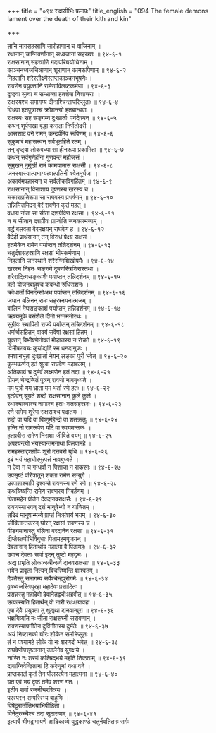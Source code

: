 +++
title = "०९४ राक्षसीभिः प्रलापः"
title_english = "094 The female demons lament over the death of their kith and kin"

+++
<div class="audioEmbed"  caption="श्रीराम-हरिसीताराममूर्ति-घनपाठिभ्यां वचनम्" src="https://archive.org/download/Ramayana-recitation-Sriram-harisItArAmamUrti-Ghanapaati-v2/Kanda_6/Kanda_6_YK-094-The_female-demons_lament_over_the_death_of_their_kith_and kin_0.mp3"></div>

तानि नागसहस्राणि सारोहाणान् च वाजिनाम् ।  
रथानान् चाग्निवर्णानान् सध्वजानां सहस्रशः ॥ ९४-६-१  
राक्षसानान् सहस्राणि गदापरिघयोधिनाम् ।  
काञ्चनध्वजचित्राणान् शूराणान् कामरूपिणाम् ॥ ९४-६-२  
निहतानि शरैस्तीक्ष्णैस्तप्तकाञ्चनभूषणैः ।  
रावणेन प्रयुक्तानि रामेणाक्लिष्टकर्मणा ॥ ९४-६-३  
दृष्ट्वा श्रुत्वा च सम्भ्रान्ता हतशेषा निशाचराः ।  
राक्षस्यश्च समागम्य दीनाश्चिन्तापरिप्लुताः ॥ ९४-६-४  
विधवा हतपुत्राश्च क्रोशन्त्यो हतबान्धवाः ।  
राक्षस्यः सह सङ्गम्य दुःखार्ताः पर्यदेवयन् ॥ ९४-६-५  
कथन् शूर्पणखा वृद्धा कराला निर्णतोदरी ।  
आससाद वने रामन् कन्दर्पमिव रूपिणम् ॥ ९४-६-६  
सुकुमारं महासत्त्वन् सर्वभूतहिते रतम् ।  
तन् दृष्ट्वा लोकवध्या सा हीनरूपा प्रकामिता ॥ ९४-६-७  
कथन् सर्वगुणैर्हीना गुणवन्तं महौजसं ।  
सुमुखन् दुर्मुखी रामं कामयामास राक्षसी ॥ ९४-६-८  
जनस्यास्याल्पभाग्यत्वात्पलिनी श्वेतमूर्धजा ।  
अकार्यमपहास्यन् च सर्वलोकविगर्हितम् ॥ ९४-६-९  
राक्षसानान् विनाशाय दूषणस्य खरस्य च ।  
चकाराप्रतिरूपा सा राघवस्य प्रधर्षणम् ॥ ९४-६-१०  
तन्निमित्तमिदन् वैरं रावणेन कृतं महत् ।  
वधाय नीता सा सीता दशग्रीवेण रक्षसा ॥ ९४-६-११  
न च सीतान् दशग्रीवः प्राप्नोति जनकात्मजाम् ।  
बद्धं बलवता वैरमक्षयन् राघवेण ह ॥ ९४-६-१२  
वैदेहीं प्रार्थयानन् तन् विराधं प्रेक्ष्य राक्षसं ।  
हतमेकेन रामेण पर्याप्तन् तन्निदर्शनम् ॥ ९४-६-१३  
चतुर्दशसहस्राणि रक्षसां भीमकर्मणाम् ।  
निहतानि जनस्थाने शरैरग्निशिखोपमैः ॥ ९४-६-१४  
खरश्च निहतः सङ्ख्ये दूषणस्त्रिशिरास्तथा ।  
शरैरादित्यसङ्काशैः पर्याप्तन् तन्निदर्शनम् ॥ ९४-६-१५  
हतो योजनबाहुश्च कबन्धो रुधिराशनः ।  
क्रोधार्तो विनदन्सोअथ पर्याप्तन् तन्निदर्शनम् ॥ ९४-६-१६  
जघान बलिनन् रामः सहस्रनयनात्मजम् ।  
बालिनं मेघसङ्काशं पर्याप्तन् तन्निदर्शनम् ॥ ९४-६-१७  
ऋश्यमूके वसंशैले दीनो भग्नमनोरथः ।  
सुग्रीवः स्थापितो राज्ये पर्याप्तन् तन्निदर्शनम् ॥ ९४-६-१८  
धर्मार्थसहितन् वाक्यं सर्वेषां रक्षसां हितम् ।  
युक्तन् विभीषणेनोक्तं मोहात्तस्य न रोचते ॥ ९४-६-१९  
विभीषणवचः कुर्याद्यदि स्म धनदानुजः ।  
श्मशानभूता दुःखार्ता नेयन् लङ्का पुरी भवेत् ॥ ९४-६-२०  
कुम्भकर्णन् हतं श्रुत्वा राघवेण महाबलम् ।  
अतिकायं च दुर्मर्षं लक्ष्मणेन हतं तदा ॥ ९४-६-२१  
प्रियन् चेन्द्रजितं पुत्रन् रावणो नावबुध्यते ।  
मम पुत्रो मम भ्राता मम भर्ता रणे हतः ॥ ९४-६-२२  
इत्येवन् श्रूयते शब्दो राक्षसानान् कुले कुले ।  
रथाश्चाश्वाश्च नागाश्च हताः शतसहस्रशः ॥ ९४-६-२३  
रणे रामेण शूरेण राक्षसाश्च पदातयः ।  
रुद्रो वा यदि वा विष्णुर्महेन्द्रो वा शतक्रतुः ॥ ९४-६-२४  
हन्ति नो रामरूपेण यदि वा स्वयमन्तकः ।  
हतप्रवीरा रामेण निराशा जीविते वयम् ॥ ९४-६-२५  
अपश्यन्त्यो भयस्यान्तमनाथा विलपामहे ।  
रामहस्ताद्दशग्रीवः शूरो दत्तवरो युधि ॥ ९४-६-२६  
इदं भयं महाघोरमुत्पन्नं नावबुध्यते ।  
न देवा न च गन्धर्वा न पिशाचा न राकसाः ॥ ९४-६-२७  
उपसृष्टं परित्रातुन् शक्ता रामेण सन्युगे ।  
उत्पाताश्चापि दृश्यन्ते रावणस्य रणे रणे ॥ ९४-६-२८  
कथयिष्यन्ति रामेण रावणस्य निबर्हणम् ।  
पितामहेन प्रीतेन देवदानवराक्षसैः ॥ ९४-६-२९  
रावणस्याभयन् दत्तं मानुषेभ्यो न याचितम् ।  
तदिदं मानुषान्मन्ये प्राप्तं निःसंशयं भयम् ॥ ९४-६-३०  
जीवितान्तकरन् घोरन् रक्षसां रावणस्य च ।  
पीड्यमानास्तु बलिना वरदानेन रक्षसा ॥ ९४-६-३१  
दीप्तैस्तपोभिर्विबुधाः पितामहमपूजयन् ।  
देवतानान् हितार्थाय महात्मा वै पितामहः ॥ ९४-६-३२  
उवाच देवताः सर्वा इदन् तुष्टो महद्वचः ।  
अद्य प्रभृति लोकान्स्त्रीन्सर्वे दानवराक्षसाः ॥ ९४-६-३३  
भयेन प्रावृता नित्यन् विचरिष्यन्ति शाश्वतम् ।  
दैवतैस्तु समागम्य सर्वैश्चेन्द्रपुरोगमैः ॥ ९४-६-३४  
वृषध्वजस्त्रिपुरहा महादेवः प्रसादितः ।  
प्रसन्नस्तु महादेवो देवानेतद्वचोअब्रवीत् ॥ ९४-६-३५  
उत्पत्स्यति हितार्थन् वो नारी रक्षःक्षयावहा ।  
एषा देवैः प्रयुक्ता तु क्षुद्यथा दानवान्पुरा ॥ ९४-६-३६  
भक्षयिष्यति नः सीता राक्षसघ्नी सरावणान् ।  
रावणस्यापनीतेन दुर्विनीतस्य दुर्मतेः ॥ ९४-६-३७  
अयं निष्टानको घोरः शोकेन समभिप्लुतः ।  
तं न पश्यामहे लोके यो नः शरणदो भवेत् ॥ ९४-६-३८  
राघवेणोपसृष्टानान् कालेनेव युगक्षये ।  
नास्ति नः शरणं कश्चिद्भये महति तिष्ठताम् ॥ ९४-६-३९  
दावाग्निवेष्ठितानां हि करेणूनां यथा वने ।  
प्राप्तकालं कृतं तेन पौलस्त्येन महात्मना ॥ ९४-६-४०  
यत एवं भयं दृष्ठं तमेव शरणं गतः ।  
इतीव सर्वा रजनीचरस्त्रियः ।  
परस्परन् सम्परिरभ्य बाहुभिः ।  
विषेदुरार्तातिभयाभिपीडिता ।  
विनेदुरुच्चैश्च तदा सुदारुणम् ॥ ९४-६-४१  
इत्यार्षे श्रीमद्रामायणे आदिकाव्ये युद्धकाण्डे चतुर्नवतितमः सर्गः